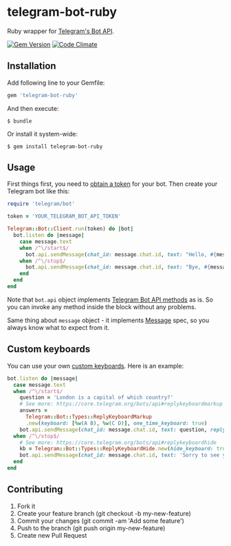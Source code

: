 # telegram-bot-ruby

Ruby wrapper for [Telegram's Bot API](https://core.telegram.org/bots/api).

[![Gem Version](https://badge.fury.io/rb/telegram-bot-ruby.svg)](http://badge.fury.io/rb/telegram-bot-ruby)
[![Code Climate](https://codeclimate.com/github/atipugin/telegram-bot-ruby/badges/gpa.svg)](https://codeclimate.com/github/atipugin/telegram-bot-ruby)

## Installation

Add following line to your Gemfile:

```ruby
gem 'telegram-bot-ruby'
```

And then execute:

```shell
$ bundle
```

Or install it system-wide:

```shell
$ gem install telegram-bot-ruby
```

## Usage

First things first, you need to [obtain a token](https://core.telegram.org/bots#botfather) for your bot. Then create your Telegram bot like this:

```ruby
require 'telegram/bot'

token = 'YOUR_TELEGRAM_BOT_API_TOKEN'

Telegram::Bot::Client.run(token) do |bot|
  bot.listen do |message|
    case message.text
    when /^\/start$/
      bot.api.sendMessage(chat_id: message.chat.id, text: "Hello, #{message.from.username}")
    when /^\/stop$/
      bot.api.sendMessage(chat_id: message.chat.id, text: "Bye, #{message.from.username}")
    end
  end
end
```

Note that `bot.api` object implements [Telegram Bot API methods](https://core.telegram.org/bots/api#available-methods) as is. So you can invoke any method inside the block without any problems.

Same thing about `message` object - it implements [Message](https://core.telegram.org/bots/api#message) spec, so you always know what to expect from it.

## Custom keyboards

You can use your own [custom keyboards](https://core.telegram.org/bots#keyboards). Here is an example:

```ruby
bot.listen do |message|
  case message.text
  when /^\/start$/
    question = 'London is a capital of which country?'
    # See more: https://core.telegram.org/bots/api#replykeyboardmarkup
    answers =
      Telegram::Bot::Types::ReplyKeyboardMarkup
      .new(keyboard: [%w(A B), %w(C D)], one_time_keyboard: true)
    bot.api.sendMessage(chat_id: message.chat.id, text: question, reply_markup: answers)
  when /^\/stop$/
    # See more: https://core.telegram.org/bots/api#replykeyboardhide
    kb = Telegram::Bot::Types::ReplyKeyboardHide.new(hide_keyboard: true)
    bot.api.sendMessage(chat_id: message.chat.id, text: 'Sorry to see you go :(', reply_markup: kb)
  end
end
```

## Contributing

1. Fork it
2. Create your feature branch (git checkout -b my-new-feature)
3. Commit your changes (git commit -am 'Add some feature')
4. Push to the branch (git push origin my-new-feature)
5. Create new Pull Request
